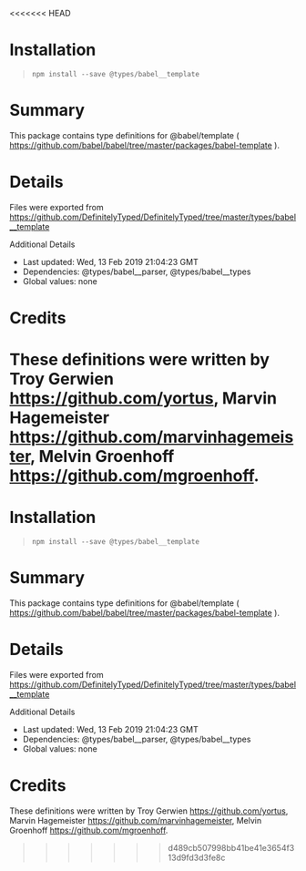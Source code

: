 <<<<<<< HEAD
# Installation
> `npm install --save @types/babel__template`

# Summary
This package contains type definitions for @babel/template ( https://github.com/babel/babel/tree/master/packages/babel-template ).

# Details
Files were exported from https://github.com/DefinitelyTyped/DefinitelyTyped/tree/master/types/babel__template

Additional Details
 * Last updated: Wed, 13 Feb 2019 21:04:23 GMT
 * Dependencies: @types/babel__parser, @types/babel__types
 * Global values: none

# Credits
These definitions were written by Troy Gerwien <https://github.com/yortus>, Marvin Hagemeister <https://github.com/marvinhagemeister>, Melvin Groenhoff <https://github.com/mgroenhoff>.
=======
# Installation
> `npm install --save @types/babel__template`

# Summary
This package contains type definitions for @babel/template ( https://github.com/babel/babel/tree/master/packages/babel-template ).

# Details
Files were exported from https://github.com/DefinitelyTyped/DefinitelyTyped/tree/master/types/babel__template

Additional Details
 * Last updated: Wed, 13 Feb 2019 21:04:23 GMT
 * Dependencies: @types/babel__parser, @types/babel__types
 * Global values: none

# Credits
These definitions were written by Troy Gerwien <https://github.com/yortus>, Marvin Hagemeister <https://github.com/marvinhagemeister>, Melvin Groenhoff <https://github.com/mgroenhoff>.
>>>>>>> d489cb507998bb41be41e3654f313d9fd3d3fe8c
